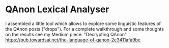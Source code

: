 # QAnon Lexical Analyser


I assembled a little tool which allows to explore some linguistic features of the QAnon posts ("drops"). 
For a complete walkthrough and some thoughts on the results see my Medium piece: 
"Decrypting QAnon" https://pub.towardsai.net/the-language-of-qanon-2e3411afa9be

